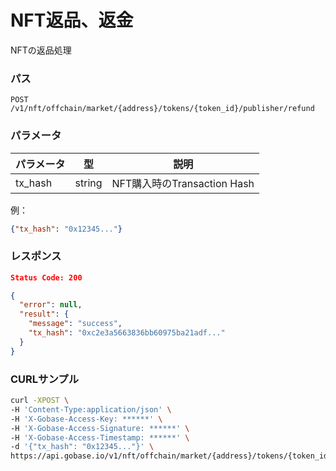 # NFT返品、返金

NFTの返品処理

### パス
```
POST /v1/nft/offchain/market/{address}/tokens/{token_id}/publisher/refund
```

### パラメータ

|  パラメータ    |  型              | 説明                          |
| ------------ | ---------------- | ---------------------------- |
|  tx_hash     |  string          | NFT購入時のTransaction Hash   |

例：
```json
{"tx_hash": "0x12345..."}
```

### レスポンス
```json
Status Code: 200

{
  "error": null,
  "result": {
    "message": "success",
    "tx_hash": "0xc2e3a5663836bb60975ba21adf..."
  }
}
```

### CURLサンプル
```bash
curl -XPOST \
-H 'Content-Type:application/json' \
-H 'X-Gobase-Access-Key: ******' \
-H 'X-Gobase-Access-Signature: ******' \
-H 'X-Gobase-Access-Timestamp: ******' \
-d '{"tx_hash": "0x12345..."}' \
https://api.gobase.io/v1/nft/offchain/market/{address}/tokens/{token_id}/publisher/refund
```
